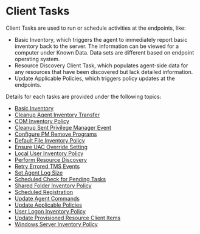 [title]: # (Client Tasks)
[tags]: # (default)
[priority]: # (1)
# Client Tasks

Client Tasks are used to run or schedule activities at the endpoints, like:

* Basic Inventory, which triggers the agent to immediately report basic inventory back to the server. The information can be viewed for a computer under Known Data. Data sets are different based on endpoint operating system.
* Resource Discovery Client Task, which populates agent-side data for any resources that have been discovered but lack detailed information.
* Update Applicable Policies, which triggers policy updates at the endpoints.

Details for each tasks are provided under the following topics:

* [Basic Inventory](bi.md)
* [Cleanup Agent Inventory Transfer](cait.md)
* [COM Inventory Policy](cip.md)
* [Cleanup Sent Privilege Manager Event](cpme.md)
* [Configure PM Remove Programs](cpmrp.md)
* [Default File Inventory Policy](dfip.md)
* [Ensure UAC Override Setting](euacos.md)
* [Local User Inventory Policy](luip.md)
* [Perform Resource Discovery](prd.md)
* [Retry Errored TMS Events](retmse.md)
* [Set Agent Log Size](sals.md)
* [Scheduled Check for Pending Tasks](scfpt.md)
* [Shared Folder Inventory Policy](sfic.md)
* [Scheduled Registration](sr.md)
* [Update Agent Commands](uac.md)
* [Update Applicable Policies](uap.md)
* [User Logon Inventory Policy](ulip.md)
* [Update Provisioned Resource Client Items](uprci.md)
* [Windows Server Inventory Policy](wsip.md)